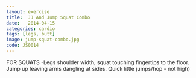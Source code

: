 ```yaml
---
layout: exercise
title:  JJ And Jump Squat Combo
date:   2014-04-15
categories: cardio
tags: [legs, butt]
image: jump-squat-combo.jpg
code: JS0014
---
```


FOR SQUATS -Legs shoulder width, squat touching fingertips to the floor. Jump up leaving arms dangling at sides. Quick little jumps/hop - not high)